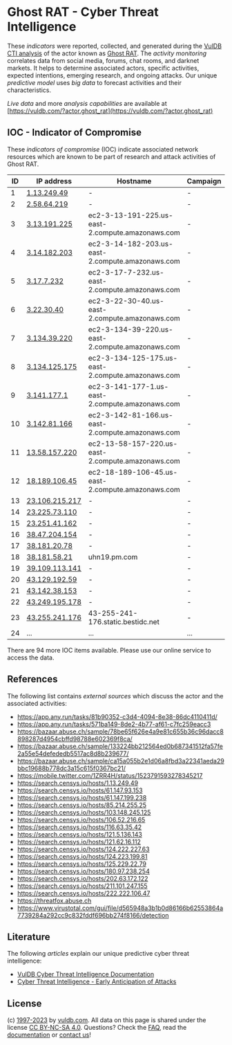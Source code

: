 # Ghost RAT - Cyber Threat Intelligence

These _indicators_ were reported, collected, and generated during the [VulDB CTI analysis](https://vuldb.com/?kb.cti) of the actor known as [Ghost RAT](https://vuldb.com/?actor.ghost_rat). The _activity monitoring_ correlates data from social media, forums, chat rooms, and darknet markets. It helps to determine associated actors, specific activities, expected intentions, emerging research, and ongoing attacks. Our unique _predictive model_ uses _big data_ to forecast activities and their characteristics.

_Live data_ and more _analysis capabilities_ are available at [https://vuldb.com/?actor.ghost_rat](https://vuldb.com/?actor.ghost_rat)

## IOC - Indicator of Compromise

These _indicators of compromise_ (IOC) indicate associated network resources which are known to be part of research and attack activities of Ghost RAT.

ID | IP address | Hostname | Campaign | Confidence
-- | ---------- | -------- | -------- | ----------
1 | [1.13.249.49](https://vuldb.com/?ip.1.13.249.49) | - | - | High
2 | [2.58.64.219](https://vuldb.com/?ip.2.58.64.219) | - | - | High
3 | [3.13.191.225](https://vuldb.com/?ip.3.13.191.225) | ec2-3-13-191-225.us-east-2.compute.amazonaws.com | - | Medium
4 | [3.14.182.203](https://vuldb.com/?ip.3.14.182.203) | ec2-3-14-182-203.us-east-2.compute.amazonaws.com | - | Medium
5 | [3.17.7.232](https://vuldb.com/?ip.3.17.7.232) | ec2-3-17-7-232.us-east-2.compute.amazonaws.com | - | Medium
6 | [3.22.30.40](https://vuldb.com/?ip.3.22.30.40) | ec2-3-22-30-40.us-east-2.compute.amazonaws.com | - | Medium
7 | [3.134.39.220](https://vuldb.com/?ip.3.134.39.220) | ec2-3-134-39-220.us-east-2.compute.amazonaws.com | - | Medium
8 | [3.134.125.175](https://vuldb.com/?ip.3.134.125.175) | ec2-3-134-125-175.us-east-2.compute.amazonaws.com | - | Medium
9 | [3.141.177.1](https://vuldb.com/?ip.3.141.177.1) | ec2-3-141-177-1.us-east-2.compute.amazonaws.com | - | Medium
10 | [3.142.81.166](https://vuldb.com/?ip.3.142.81.166) | ec2-3-142-81-166.us-east-2.compute.amazonaws.com | - | Medium
11 | [13.58.157.220](https://vuldb.com/?ip.13.58.157.220) | ec2-13-58-157-220.us-east-2.compute.amazonaws.com | - | Medium
12 | [18.189.106.45](https://vuldb.com/?ip.18.189.106.45) | ec2-18-189-106-45.us-east-2.compute.amazonaws.com | - | Medium
13 | [23.106.215.217](https://vuldb.com/?ip.23.106.215.217) | - | - | High
14 | [23.225.73.110](https://vuldb.com/?ip.23.225.73.110) | - | - | High
15 | [23.251.41.162](https://vuldb.com/?ip.23.251.41.162) | - | - | High
16 | [38.47.204.154](https://vuldb.com/?ip.38.47.204.154) | - | - | High
17 | [38.181.20.78](https://vuldb.com/?ip.38.181.20.78) | - | - | High
18 | [38.181.58.21](https://vuldb.com/?ip.38.181.58.21) | uhn19.pm.com | - | High
19 | [39.109.113.141](https://vuldb.com/?ip.39.109.113.141) | - | - | High
20 | [43.129.192.59](https://vuldb.com/?ip.43.129.192.59) | - | - | High
21 | [43.142.38.153](https://vuldb.com/?ip.43.142.38.153) | - | - | High
22 | [43.249.195.178](https://vuldb.com/?ip.43.249.195.178) | - | - | High
23 | [43.255.241.176](https://vuldb.com/?ip.43.255.241.176) | 43-255-241-176.static.bestidc.net | - | High
24 | ... | ... | ... | ...

There are 94 more IOC items available. Please use our online service to access the data.

## References

The following list contains _external sources_ which discuss the actor and the associated activities:

* https://app.any.run/tasks/81b90352-c3d4-4094-8e38-86dc4110411d/
* https://app.any.run/tasks/571ba149-8de2-4b77-af61-c7fc259eacc3
* https://bazaar.abuse.ch/sample/78be65f626e4a9e81c655b36c96dacc8898287d4954cbffd98788e602369f8ca/
* https://bazaar.abuse.ch/sample/133224bb212564ed0b687341512fa57fe2a55e54defededb5517ac8d8b239677/
* https://bazaar.abuse.ch/sample/ca15a055b2e1d06a8fbd3a22341aeda29bbc19688b778dc3a15c615f0367bc21/
* https://mobile.twitter.com/1ZRR4H/status/1523791593278345217
* https://search.censys.io/hosts/1.13.249.49
* https://search.censys.io/hosts/61.147.93.153
* https://search.censys.io/hosts/61.147.199.238
* https://search.censys.io/hosts/85.214.255.25
* https://search.censys.io/hosts/103.148.245.125
* https://search.censys.io/hosts/106.52.216.65
* https://search.censys.io/hosts/116.63.35.42
* https://search.censys.io/hosts/121.5.136.143
* https://search.censys.io/hosts/121.62.16.112
* https://search.censys.io/hosts/124.222.227.63
* https://search.censys.io/hosts/124.223.199.81
* https://search.censys.io/hosts/125.229.22.79
* https://search.censys.io/hosts/180.97.238.254
* https://search.censys.io/hosts/202.63.172.122
* https://search.censys.io/hosts/211.101.247.155
* https://search.censys.io/hosts/222.222.106.47
* https://threatfox.abuse.ch
* https://www.virustotal.com/gui/file/d565948a3b1b0d86166b62553864a7739284a292cc9c832fddf696bb274f8166/detection

## Literature

The following _articles_ explain our unique predictive cyber threat intelligence:

* [VulDB Cyber Threat Intelligence Documentation](https://vuldb.com/?kb.cti)
* [Cyber Threat Intelligence - Early Anticipation of Attacks](https://www.scip.ch/en/?labs.20201022)

## License

(c) [1997-2023](https://vuldb.com/?kb.changelog) by [vuldb.com](https://vuldb.com/?kb.about). All data on this page is shared under the license [CC BY-NC-SA 4.0](https://creativecommons.org/licenses/by-nc-sa/4.0/). Questions? Check the [FAQ](https://vuldb.com/?kb.faq), read the [documentation](https://vuldb.com/?kb) or [contact us](https://vuldb.com/?contact)!
